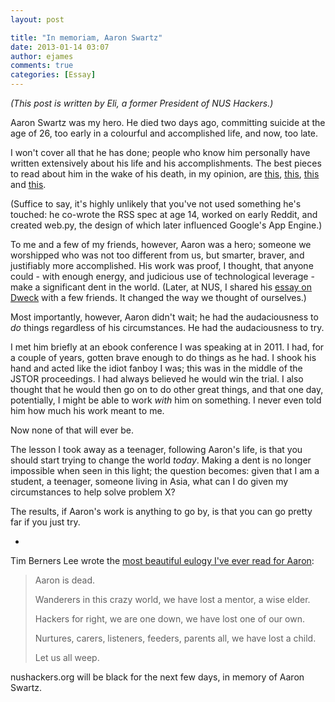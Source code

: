 ```yaml
---
layout: post

title: "In memoriam, Aaron Swartz"
date: 2013-01-14 03:07
author: ejames
comments: true
categories: [Essay]
---
```

<em>(This post is written by Eli, a former President of NUS Hackers.)</em>

Aaron Swartz was my hero. He died two days ago, committing suicide at the age of 26, too early in a colourful and accomplished life, and now, too late.

I won't cover all that he has done; people who know him personally have written extensively about his life and his accomplishments. The best pieces to read about him in the wake of his death, in my opinion, are <a href="http://boingboing.net/2013/01/12/rip-aaron-swartz.html#more-205376">this</a>, <a href="http://lessig.tumblr.com/post/40347463044/prosecutor-as-bully">this</a>, <a href="http://www.quinnnorton.com/said/?p=641">this</a> and <a href="http://www.zephoria.org/thoughts/archives/2013/01/13/aaron-swartz.html">this</a>. 

(Suffice to say, it's highly unlikely that you've not used something he's touched: he co-wrote the RSS spec at age 14, worked on early Reddit, and created web.py, the design of which later influenced Google's App Engine.)

To me and a few of my friends, however, Aaron was a hero; someone we worshipped who was not too different from us, but smarter, braver, and justifiably more accomplished. His work was proof, I thought, that anyone could - with enough energy, and judicious use of technological leverage - make a significant dent in the world. (Later, at NUS, I shared his <a href="http://www.aaronsw.com/weblog/dweck">essay on Dweck</a> with a few friends. It changed the way we thought of ourselves.)

Most importantly, however, Aaron didn't wait; he had the audaciousness to <em>do</em> things regardless of his circumstances. He had the audaciousness to try.

I met him briefly at an ebook conference I was speaking at in 2011. I had, for a couple of years, gotten brave enough to do things as he had. I shook his hand and acted like the idiot fanboy I was; this was in the middle of the JSTOR proceedings. I had always believed he would win the trial. I also thought that he would then go on to do other great things, and that one day, potentially, I might be able to work <em>with</em> him on something. I never even told him how much his work meant to me.

Now none of that will ever be. 

The lesson I took away as a teenager, following Aaron's life, is that you should start trying to change the world <em>today</em>. Making a dent is no longer impossible when seen in this light; the question becomes: given that I am a student, a teenager, someone living in Asia, what can I do given my circumstances to help solve problem X? 

The results, if Aaron's work is anything to go by, is that you can go pretty far if you just try.

*

Tim Berners Lee wrote the <a href="http://lists.w3.org/Archives/Public/www-tag/2013Jan/0017.html">most beautiful eulogy I've ever read for Aaron</a>:

<blockquote>
Aaron is dead.

Wanderers in this crazy world,
we have lost a mentor, a wise elder.

Hackers for right, we are one down,
we have lost one of our own.

Nurtures, carers, listeners, feeders,
parents all,
we have lost a child.

Let us all weep.
</blockquote>

nushackers.org will be black for the next few days, in memory of Aaron Swartz. 
